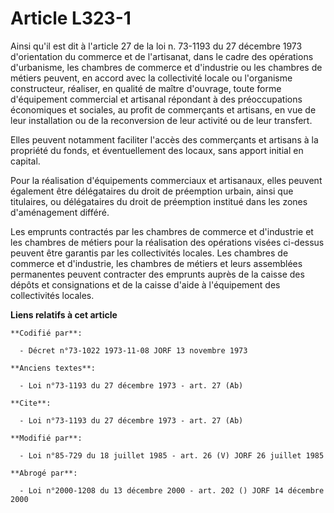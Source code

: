 # Article L323-1

Ainsi qu'il est dit à l'article 27 de la loi n. 73-1193 du 27 décembre 1973 d'orientation du commerce et de l'artisanat, dans
le cadre des opérations d'urbanisme, les chambres de commerce et d'industrie ou les chambres de métiers peuvent, en accord
avec la collectivité locale ou l'organisme constructeur, réaliser, en qualité de maître d'ouvrage, toute forme d'équipement
commercial et artisanal répondant à des préoccupations économiques et sociales, au profit de commerçants et artisans, en vue
de leur installation ou de la reconversion de leur activité ou de leur transfert.

Elles peuvent notamment faciliter l'accès des commerçants et artisans à la propriété du fonds, et éventuellement des locaux,
sans apport initial en capital.

Pour la réalisation d'équipements commerciaux et artisanaux, elles peuvent également être délégataires du droit de préemption
urbain, ainsi que titulaires, ou délégataires du droit de préemption institué dans les zones d'aménagement différé.

Les emprunts contractés par les chambres de commerce et d'industrie et les chambres de métiers pour la réalisation des
opérations visées ci-dessus peuvent être garantis par les collectivités locales. Les chambres de commerce et d'industrie, les
chambres de métiers et leurs assemblées permanentes peuvent contracter des emprunts auprès de la caisse des dépôts et
consignations et de la caisse d'aide à l'équipement des collectivités locales.

**Liens relatifs à cet article**

	**Codifié par**:

	  - Décret n°73-1022 1973-11-08 JORF 13 novembre 1973

	**Anciens textes**:

	  - Loi n°73-1193 du 27 décembre 1973 - art. 27 (Ab)

	**Cite**:

	  - Loi n°73-1193 du 27 décembre 1973 - art. 27 (Ab)

	**Modifié par**:

	  - Loi n°85-729 du 18 juillet 1985 - art. 26 (V) JORF 26 juillet 1985

	**Abrogé par**:

	  - Loi n°2000-1208 du 13 décembre 2000 - art. 202 () JORF 14 décembre 2000
